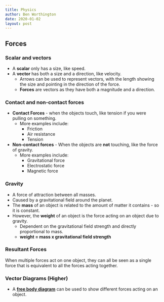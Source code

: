 ```yaml
---
title: Physics
author: Ben Worthington
date: 2020-01-02
layout: post
---
```


## Forces

### Scalar and vectors

* A __scalar__ only has a size, like speed.
* A __vector__ has both a size and a direction, like velocity.
    * Arrows can be used to represent vectors, with the length showing the size and pointing in the direction of the force.
    * __Forces__ are vectors as they have both a magnitude and a direction.

### Contact and non-contact forces

* __Contact Forces__ - when the objects touch, like tension if you were pulling on something.
    * More examples include:
        * Friction
        * Air resistance
        * Tension
* __Non-contact forces__ - When the objects are __not__ touching, like the force of gravity.
    * More examples include:
        * Gravitational force
        * Electrostatic force
        * Magnetic force

### Gravity

* A force of attraction between all masses.
* Caused by a gravitational field around the planet.
* The __mass__ of an object is related to the amount of matter it contains - so it is constant.
* However, the __weight__ of an object is the force acting on an object due to gravity.
    * Dependent on the gravitational field strength and directly proportional to mass.
    * __weight = mass x gravitational field strength__

### Resultant Forces

When multiple forces act on one object, they can all be seen as a single force that is equivalent to all the forces acting together.

### Vector Diagrams (Higher)

* A [__free body diagram__](https://www.bbc.co.uk/bitesize/guides/zpwhrwx/revision/3) can be used to show different forces acting on an object.
